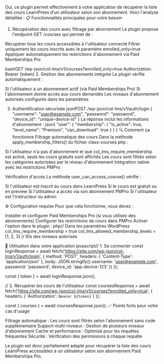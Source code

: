 Oui, ce plugin permet effectivement à votre application de récupérer la liste des cours LearnPress d'un utilisateur selon son abonnement. Voici l'analyse détaillée :
📋 Fonctionnalités principales pour votre besoin
1. Récupération des cours avec filtrage par abonnement
Le plugin propose l'endpoint GET /courses qui permet de :

Récupérer tous les cours accessibles à l'utilisateur connecté
Filtrer uniquement les cours inscrits avec le paramètre enrolled_only=true
Appliquer automatiquement les restrictions d'abonnement via Paid Memberships Pro

bashGET /wp-json/col-lms/v1/courses?enrolled_only=true
Authorization: Bearer {token}
2. Gestion des abonnements intégrée
Le plugin vérifie automatiquement :

Si l'utilisateur a un abonnement actif (via Paid Memberships Pro)
Si l'abonnement donne accès aux cours demandés
Les niveaux d'abonnement autorisés configurés dans les paramètres

3. Authentification sécurisée
jsonPOST /wp-json/col-lms/v1/auth/login
{
    "username": "user@example.com",
    "password": "password",
    "device_id": "unique-device-id"
}
La réponse inclut les informations d'abonnement :
json{
    "user": {
        "membership": {
            "is_active": true,
            "level_name": "Premium",
            "can_download": true
        }
    }
}
🔍 Comment ça fonctionne
Filtrage automatique des cours
Dans la méthode apply_membership_filters() du fichier class-courses.php :

Si l'utilisateur n'a pas d'abonnement et que col_lms_require_membership est activé, seuls les cours gratuits sont affichés
Les cours sont filtrés selon les catégories autorisées par le niveau d'abonnement
Intégration native avec les restrictions PMPro

Vérification d'accès
La méthode user_can_access_course() vérifie :

Si l'utilisateur est inscrit au cours dans LearnPress
Si le cours est gratuit ou en preview
Si l'utilisateur a accès via son abonnement PMPro
Si l'utilisateur est l'instructeur ou admin

⚙️ Configuration requise
Pour que cela fonctionne, vous devez :

Installer et configurer Paid Memberships Pro (si vous utilisez des abonnements)
Configurer les restrictions de cours dans PMPro
Activer l'option dans le plugin :
php// Dans les paramètres WordPress
col_lms_require_membership = true
col_lms_allowed_membership_levels = [1, 2, 3] // IDs des niveaux autorisés


📱 Utilisation dans votre application
javascript// 1. Se connecter
const loginResponse = await fetch('https://site.com/wp-json/col-lms/v1/auth/login', {
    method: 'POST',
    headers: { 'Content-Type': 'application/json' },
    body: JSON.stringify({
        username: 'user@example.com',
        password: 'password',
        device_id: 'app-device-123'
    })
});

const { token } = await loginResponse.json();

// 2. Récupérer les cours de l'utilisateur
const coursesResponse = await fetch('https://site.com/wp-json/col-lms/v1/courses?enrolled_only=true', {
    headers: { 'Authorization': `Bearer ${token}` }
});

const { courses } = await coursesResponse.json();
✅ Points forts pour votre cas d'usage

Filtrage automatique : Les cours sont filtrés selon l'abonnement sans code supplémentaire
Support multi-niveaux : Gestion de plusieurs niveaux d'abonnement
Cache et performance : Optimisé pour les requêtes fréquentes
Sécurité : Vérification des permissions à chaque requête

Le plugin est donc parfaitement adapté pour récupérer la liste des cours LearnPress accessibles à un utilisateur selon son abonnement Paid Memberships Pro.
